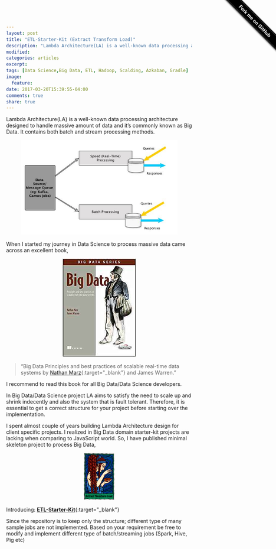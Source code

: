 ```yaml
---
layout: post
title: "ETL-Starter-Kit (Extract Transform Load)"
description: "Lambda Architecture(LA) is a well-known data processing architecture designed to handle massive amount of data"
modified:
categories: articles
excerpt:
tags: [Data Science,Big Data, ETL, Hadoop, Scalding, Azkaban, Gradle]
image:
  feature:
date: 2017-03-20T15:39:55-04:00
comments: true
share: true
---
```


<div class="github-fork-ribbon" style="position: fixed;padding: 2px 0;background-color: #000;background-image: linear-gradient(to bottom, rgba(0, 0, 0, 0), rgba(0, 0, 0, 0.15));-webkit-box-shadow: 0 2px 3px 0 rgba(0, 0, 0, 0.5);-moz-box-shadow: 0 2px 3px 0 rgba(0, 0, 0, 0.5);box-shadow: 0 2px 3px 0 rgba(0, 0, 0, 0.5);z-index: 9999;pointer-events: auto;top: 42px;right: -43px;-webkit-transform: rotate(45deg);-moz-transform: rotate(45deg);-ms-transform: rotate(45deg);-o-transform: rotate(45deg);transform: rotate(45deg);"><a href="https://github.com/Renien/ETL-Starter-Kit" style="font: 700 13px &quot;Helvetica Neue&quot;, Helvetica, Arial, sans-serif;color: #fff;text-decoration: none;text-shadow: 0 -1px rgba(0, 0, 0, 0.5);text-align: center;width: 200px;line-height: 20px;display: inline-block;padding: 2px 0;border-width: 1px 0;border-style: dotted;border-color: rgba(255, 255, 255, 0.7);">Fork me on GitHub</a></div>

Lambda Architecture(LA) is a well-known data processing architecture designed to handle massive amount of data and it’s commonly known as Big Data. It contains both batch and stream processing methods.

<figure style="text-align: center;">
	<a href="/articles/etl-lamda.jpg"><img src="/articles/etl-lamda.jpg" alt="image" ></a>
</figure>

When I started my journey in Data Science to process massive data came across an excellent book,

<figure style="text-align: center;">
	<a href="/articles/big-data-book.jpeg"><img src="/articles/big-data-book.jpeg" alt="image" ></a>
</figure>

> “Big Data Principles and best practices of scalable real-time data systems by [Nathan Marz](https://twitter.com/nathanmarz){:target="_blank"} and James Warren.”  

I recommend to read this book for all Big Data/Data Science developers.

In Big Data/Data Science project LA aims to satisfy the need to scale up and shrink indecently and also the system that is fault tolerant. Therefore, it is essential to get a correct structure for your project before starting over the implementation.

I spent almost couple of years building Lambda Architecture design for client specific projects. I realized in Big Data domain starter-kit projects are lacking when comparing to JavaScript world. So, I have published minimal skeleton project to process Big Data,

<figure style="text-align: center;">
	<a href="/articles/ELT.png"><img src="/articles/ELT.png" alt="image" width="20%" height="20%"></a>
</figure>

Introducing: [**ETL-Starter-Kit**](https://github.com/Renien/ETL-Starter-Kit){:target="_blank"}

Since the repository is to keep only the structure; different type of many sample jobs are not implemented. Based on your requirement be free to modify and implement different type of batch/streaming jobs (Spark, Hive, Pig etc)



